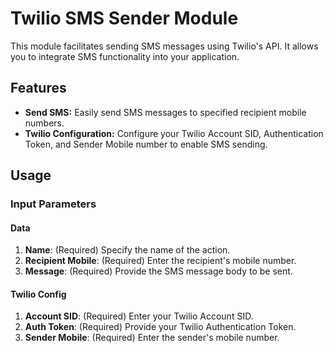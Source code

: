 # Twilio SMS Sender Module

This module facilitates sending SMS messages using Twilio's API. It allows you to integrate SMS functionality into your application.

## Features

- **Send SMS:** Easily send SMS messages to specified recipient mobile numbers.
- **Twilio Configuration:** Configure your Twilio Account SID, Authentication Token, and Sender Mobile number to enable SMS sending.

## Usage

### Input Parameters

#### Data

1. **Name**: (Required) Specify the name of the action.
2. **Recipient Mobile**: (Required) Enter the recipient's mobile number.
3. **Message**: (Required) Provide the SMS message body to be sent.

#### Twilio Config

1. **Account SID**: (Required) Enter your Twilio Account SID.
2. **Auth Token**: (Required) Provide your Twilio Authentication Token.
3. **Sender Mobile**: (Required) Enter the sender's mobile number.
